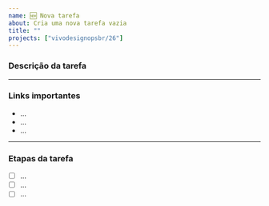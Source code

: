 ```yaml
---
name: 🆕 Nova tarefa
about: Cria uma nova tarefa vazia
title: ""
projects: ["vivodesignopsbr/26"]
---
```


### Descrição da tarefa


---

### Links importantes
- ...
- ...
- ...

---

### Etapas da tarefa
- [ ] ...
- [ ] ...
- [ ] ...